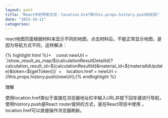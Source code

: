 ```yaml
---
layout: post
title: "React中的导航方式：location.href和this.props.history.push的区别"
date: "2023-10-11"
categories: 
---
```

<p>react地图页面根据材料来显示不同的地图，点击材料后，不能正常显示地图，是因为导航方式不同，这样解决：</p>
{% highlight html %}+&nbsp;&nbsp;&nbsp; const newUrl = `/show_result_as_map/${calculationResultDetailId}?calculation_result_id=${calculationResultId}&amp;material_id=${materialIdUpdate}&amp;token=${getToken()}`
+&nbsp;&nbsp;&nbsp; location.href = newUrl
+&nbsp;&nbsp;&nbsp; //this.props.history.push(newUrl);{% endhighlight %}
<p>理解</p>
<p>使用location.href类似于直接在浏览器地址栏中输入URL并按下回车键进行导航，使用histrory.push是React router提供的方式，是在React项目中使用 。location.href可以直接操作浏览器刷新。</p>
